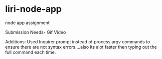 # liri-node-app
node app assignment


Submission Needs- 
Gif
Video



Additions:
Used Inquirer prompt instead of process.argv commands to ensure there are not syntax errors....also its alot faster then typing out the full command each time. 
